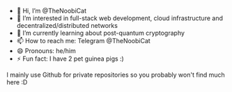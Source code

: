- 👋 Hi, I’m @TheNoobiCat
- 👀 I’m interested in full-stack web development, cloud infrastructure and decentralized/distributed networks
- 🌱 I’m currently learning about post-quantum cryptography
- 📫 How to reach me: Telegram @TheNoobiCat
- 😄 Pronouns: he/him
- ⚡ Fun fact: I have 2 pet guinea pigs :)

I mainly use Github for private repositories so you probably won't find much here :D

<!---
TheNoobiCat/TheNoobiCat is a ✨ special ✨ repository because its `README.md` (this file) appears on your GitHub profile.
You can click the Preview link to take a look at your changes.
--->
